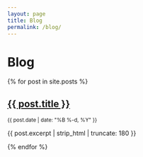 ```yaml
---
layout: page
title: Blog
permalink: /blog/
---
```


# Blog

{% for post in site.posts %}
<article>
  <h2><a href="{{ post.url | relative_url }}">{{ post.title }}</a></h2>
  <p><small>{{ post.date | date: "%B %-d, %Y" }}</small></p>
  <p>{{ post.excerpt | strip_html | truncate: 180 }}</p>
</article>
{% endfor %}
